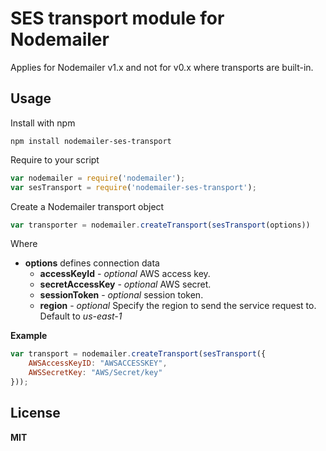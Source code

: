 # SES transport module for Nodemailer

Applies for Nodemailer v1.x and not for v0.x where transports are built-in.

## Usage

Install with npm

    npm install nodemailer-ses-transport

Require to your script

```javascript
var nodemailer = require('nodemailer');
var sesTransport = require('nodemailer-ses-transport');
```

Create a Nodemailer transport object

```javascript
var transporter = nodemailer.createTransport(sesTransport(options))
```

Where

  * **options** defines connection data
    * **accessKeyId** - *optional* AWS access key.
    * **secretAccessKey** - *optional* AWS secret.
    * **sessionToken** - *optional* session token.
    * **region** - *optional* Specify the region to send the service request to. Default to *us-east-1*

**Example**

```javascript
var transport = nodemailer.createTransport(sesTransport({
    AWSAccessKeyID: "AWSACCESSKEY",
    AWSSecretKey: "AWS/Secret/key"
}));
```

## License

**MIT**
